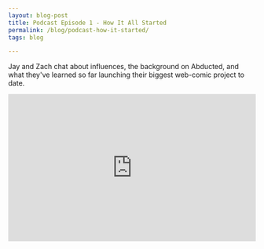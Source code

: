 ```yaml
---
layout: blog-post
title: Podcast Episode 1 - How It All Started
permalink: /blog/podcast-how-it-started/
tags: blog

---
```




Jay and Zach chat about influences, the background on Abducted, and what they've learned so far launching their biggest web-comic project to date.

<!--more-->

<iframe width="100%" height="300" scrolling="no" frameborder="no" allow="autoplay" src="https://w.soundcloud.com/player/?url=https%3A//api.soundcloud.com/tracks/583952931&color=%23ff5500&auto_play=false&hide_related=false&show_comments=true&show_user=true&show_reposts=false&show_teaser=true&visual=true"></iframe>

